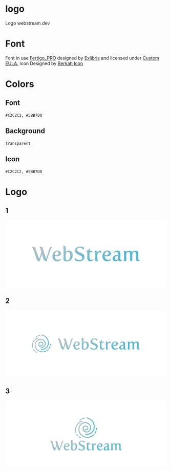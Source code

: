 # logo
Logo webstream.dev

# Font

Font in use <a target="_blank" href="https://www.fontspring.com/fonts/exljbris/fertigo-pro/fertigo-pro-regular">Fertigo_PRO</a> designed by
<a target="_blank" href="https://www.exljbris.com/">Exljbris</a>
and licensed under
<a target="_blank" href="https://www.fontsquirrel.com/license/fertigo-pro">Custom EULA.</a>
  Icon Designed by
  <a target="_blank" href="https://thenounproject.com/berkahicon">Berkah Icon</a>

# Colors

## Font

    #C2C2C2, #5BB7D0

## Background

    transparent

## Icon

    #C2C2C2, #5BB7D0



# Logo

## 1
![1/cover.png](1/cover.png)

## 2
![2/cover.png](2/cover.png)

## 3
![3/cover.png](3/cover.png)
